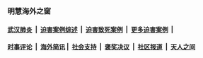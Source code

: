 
### 明慧海外之窗

####  [武汉肺炎](indexes/365.md?t=01041700) &nbsp;|&nbsp;  [迫害案例综述](indexes/328.md?t=01041700) &nbsp;|&nbsp; [迫害致死案例](indexes/277.md?t=01041700)  &nbsp;|&nbsp; [更多迫害案例](indexes/81.md?t=01041700)  &nbsp;|&nbsp; 
####  [时事评论](indexes/251.md?t=01041700) &nbsp;|&nbsp; [海外简讯](indexes/245.md?t=01041700)&nbsp;|&nbsp;  [社会支持](indexes/140.md?t=01041700) &nbsp;|&nbsp; [褒奖决议](indexes/282.md?t=01041700) &nbsp;|&nbsp; [社区报道](indexes/91.md?t=01041700)  &nbsp;|&nbsp; [天人之间](indexes/78.md?t=01041700) 

